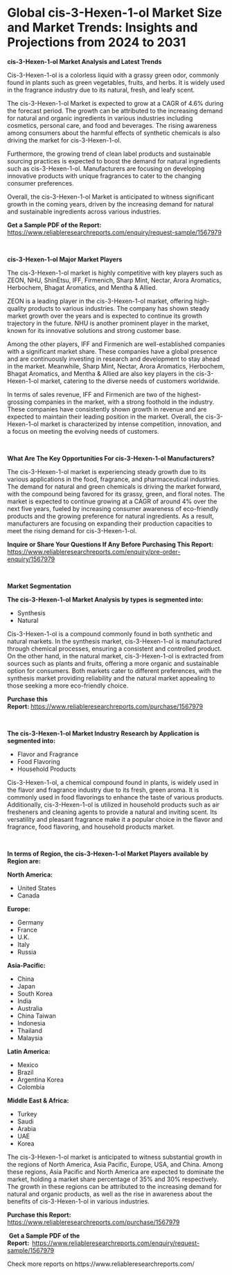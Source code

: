 <p><h1>Global cis-3-Hexen-1-ol Market Size and Market Trends: Insights and Projections from 2024 to 2031</h1></p><p><strong>cis-3-Hexen-1-ol Market Analysis and Latest Trends</strong></p>
<p><p>Cis-3-Hexen-1-ol is a colorless liquid with a grassy green odor, commonly found in plants such as green vegetables, fruits, and herbs. It is widely used in the fragrance industry due to its natural, fresh, and leafy scent.</p><p>The cis-3-Hexen-1-ol Market is expected to grow at a CAGR of 4.6% during the forecast period. The growth can be attributed to the increasing demand for natural and organic ingredients in various industries including cosmetics, personal care, and food and beverages. The rising awareness among consumers about the harmful effects of synthetic chemicals is also driving the market for cis-3-Hexen-1-ol.</p><p>Furthermore, the growing trend of clean label products and sustainable sourcing practices is expected to boost the demand for natural ingredients such as cis-3-Hexen-1-ol. Manufacturers are focusing on developing innovative products with unique fragrances to cater to the changing consumer preferences.</p><p>Overall, the cis-3-Hexen-1-ol Market is anticipated to witness significant growth in the coming years, driven by the increasing demand for natural and sustainable ingredients across various industries.</p></p>
<p><strong>Get a Sample PDF of the Report:&nbsp;</strong> <a href="https://www.reliableresearchreports.com/enquiry/request-sample/1567979">https://www.reliableresearchreports.com/enquiry/request-sample/1567979</a></p>
<p>&nbsp;</p>
<p><strong>cis-3-Hexen-1-ol Major Market Players</strong></p>
<p><p>The cis-3-Hexen-1-ol market is highly competitive with key players such as ZEON, NHU, ShinEtsu, IFF, Firmenich, Sharp Mint, Nectar, Arora Aromatics, Herbochem, Bhagat Aromatics, and Mentha & Allied. </p><p>ZEON is a leading player in the cis-3-Hexen-1-ol market, offering high-quality products to various industries. The company has shown steady market growth over the years and is expected to continue its growth trajectory in the future. NHU is another prominent player in the market, known for its innovative solutions and strong customer base. </p><p>Among the other players, IFF and Firmenich are well-established companies with a significant market share. These companies have a global presence and are continuously investing in research and development to stay ahead in the market. Meanwhile, Sharp Mint, Nectar, Arora Aromatics, Herbochem, Bhagat Aromatics, and Mentha & Allied are also key players in the cis-3-Hexen-1-ol market, catering to the diverse needs of customers worldwide. </p><p>In terms of sales revenue, IFF and Firmenich are two of the highest-grossing companies in the market, with a strong foothold in the industry. These companies have consistently shown growth in revenue and are expected to maintain their leading position in the market. Overall, the cis-3-Hexen-1-ol market is characterized by intense competition, innovation, and a focus on meeting the evolving needs of customers.</p></p>
<p>&nbsp;</p>
<p><strong>What Are The Key Opportunities For cis-3-Hexen-1-ol Manufacturers?</strong></p>
<p><p>The cis-3-Hexen-1-ol market is experiencing steady growth due to its various applications in the food, fragrance, and pharmaceutical industries. The demand for natural and green chemicals is driving the market forward, with the compound being favored for its grassy, green, and floral notes. The market is expected to continue growing at a CAGR of around 4% over the next five years, fueled by increasing consumer awareness of eco-friendly products and the growing preference for natural ingredients. As a result, manufacturers are focusing on expanding their production capacities to meet the rising demand for cis-3-Hexen-1-ol.</p></p>
<p><strong>Inquire or Share Your Questions If Any Before Purchasing This Report:</strong> <a href="https://www.reliableresearchreports.com/enquiry/pre-order-enquiry/1567979">https://www.reliableresearchreports.com/enquiry/pre-order-enquiry/1567979</a></p>
<p>&nbsp;</p>
<p><strong>Market Segmentation</strong></p>
<p><strong>The cis-3-Hexen-1-ol Market Analysis by types is segmented into:</strong></p>
<p><ul><li>Synthesis</li><li>Natural</li></ul></p>
<p><p>Cis-3-Hexen-1-ol is a compound commonly found in both synthetic and natural markets. In the synthesis market, cis-3-Hexen-1-ol is manufactured through chemical processes, ensuring a consistent and controlled product. On the other hand, in the natural market, cis-3-Hexen-1-ol is extracted from sources such as plants and fruits, offering a more organic and sustainable option for consumers. Both markets cater to different preferences, with the synthesis market providing reliability and the natural market appealing to those seeking a more eco-friendly choice.</p></p>
<p><strong>Purchase this Report:&nbsp;</strong><a href="https://www.reliableresearchreports.com/purchase/1567979">https://www.reliableresearchreports.com/purchase/1567979</a></p>
<p>&nbsp;</p>
<p><strong>The cis-3-Hexen-1-ol Market Industry Research by Application is segmented into:</strong></p>
<p><ul><li>Flavor and Fragrance</li><li>Food Flavoring</li><li>Household Products</li></ul></p>
<p><p>Cis-3-Hexen-1-ol, a chemical compound found in plants, is widely used in the flavor and fragrance industry due to its fresh, green aroma. It is commonly used in food flavorings to enhance the taste of various products. Additionally, cis-3-Hexen-1-ol is utilized in household products such as air fresheners and cleaning agents to provide a natural and inviting scent. Its versatility and pleasant fragrance make it a popular choice in the flavor and fragrance, food flavoring, and household products market.</p></p>
<p>&nbsp;</p>
<p><strong>In terms of Region, the cis-3-Hexen-1-ol Market Players available by Region are:</strong></p>
<p>
    <p> <strong> North America: </strong>
        <ul>
            <li>United States</li>
            <li>Canada</li>
        </ul>
        </p> 
    <p> <strong> Europe: </strong>
        <ul>
            <li>Germany</li>
            <li>France</li>
            <li>U.K.</li>
            <li>Italy</li>
            <li>Russia</li>
        </ul>
        </p> 
    <p> <strong> Asia-Pacific: </strong>
        <ul>
            <li>China</li>
            <li>Japan</li>
            <li>South Korea</li>
            <li>India</li>
            <li>Australia</li>
            <li>China Taiwan</li>
            <li>Indonesia</li>
            <li>Thailand</li>
            <li>Malaysia</li>
        </ul>
        </p> 
    <p> <strong> Latin America: </strong>
        <ul>
            <li>Mexico</li>
            <li>Brazil</li>
            <li>Argentina Korea</li>
            <li>Colombia</li>
        </ul>
        </p> 
    <p> <strong> Middle East & Africa: </strong>
        <ul>
            <li>Turkey</li>
            <li>Saudi</li>
            <li>Arabia</li>
            <li>UAE</li>
            <li>Korea</li>
        </ul>
    </p>
    </p>
<p><p>The cis-3-Hexen-1-ol market is anticipated to witness substantial growth in the regions of North America, Asia Pacific, Europe, USA, and China. Among these regions, Asia Pacific and North America are expected to dominate the market, holding a market share percentage of 35% and 30% respectively. The growth in these regions can be attributed to the increasing demand for natural and organic products, as well as the rise in awareness about the benefits of cis-3-Hexen-1-ol in various industries.</p></p>
<p><strong>Purchase this Report: </strong><a href="https://www.reliableresearchreports.com/purchase/1567979">https://www.reliableresearchreports.com/purchase/1567979</a></p>
<p>&nbsp;<strong>Get a Sample PDF of the Report:&nbsp;&nbsp;</strong><a href="https://www.reliableresearchreports.com/enquiry/request-sample/1567979">https://www.reliableresearchreports.com/enquiry/request-sample/1567979</a></p>
<p><strong></strong></p>
<p>Check more reports on https://www.reliableresearchreports.com/</p>